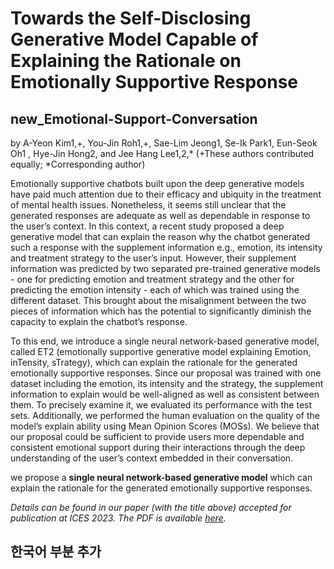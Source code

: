 # Towards the Self-Disclosing Generative Model Capable of Explaining the Rationale on Emotionally Supportive Response 
## new_Emotional-Support-Conversation

by A-Yeon Kim1,+, You-Jin Roh1,+, Sae-Lim Jeong1, Se-Ik Park1, Eun-Seok Oh1 ,
Hye-Jin Hong2, and Jee Hang Lee1,2,* (+These authors contributed equally; *Corresponding author)

Emotionally supportive chatbots built upon the deep generative models have paid much attention due to their efficacy and ubiquity in the treatment of mental health issues. Nonetheless, it seems still unclear that the generated responses are adequate as well as dependable in response to the user’s context. In this context, a recent study proposed a deep generative model that can explain the reason why the chatbot generated such a response with the supplement information e.g., emotion, its intensity and treatment strategy to the user’s input. However, their supplement information was predicted by two separated pre-trained generative models - one for predicting emotion and treatment strategy and the other for predicting the emotion intensity - each of which was trained using the different dataset. This brought about the misalignment between the two pieces of information which has the potential to significantly diminish the capacity to explain the chatbot’s response.  

To this end, we introduce a single neural network-based generative model, called ET2 (emotionally supportive generative model explaining Emotion, inTensity, sTrategy), which can explain the rationale for the generated emotionally supportive responses. Since our proposal was trained with one dataset including the emotion, its intensity and the strategy, the supplement information to explain would be well-aligned as well as consistent between them. To precisely examine it, we evaluated its performance with the test sets. Additionally, we performed the human evaluation on the quality of the model’s explain ability using Mean Opinion Scores (MOSs).  We believe that our proposal could be sufficient to provide users more dependable and consistent emotional support during their interactions through the deep understanding of the user’s context embedded in their conversation.

we propose a **single neural network-based generative model** which can explain the rationale for the generated emotionally supportive responses.

*Details can be found in our paper (with the title above) accepted for publication at ICES 2023. The PDF is available [here]([https://drive.google.com/file/d/15Q02Gsxfv0eDoLHcsyffxQ0fhC9klhR-/view?usp=sharing](https://drive.google.com/file/d/1W_a_tQrHXOVmadTCzKiv2-ljjtYhCKAD/view?usp=sharing)https://drive.google.com/file/d/1W_a_tQrHXOVmadTCzKiv2-ljjtYhCKAD/view?usp=sharing).*

## 한국어 부분 추가
